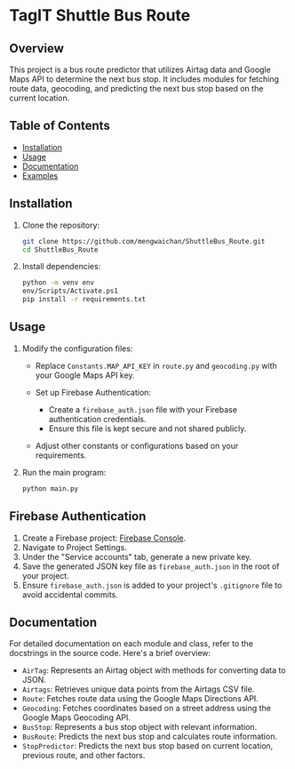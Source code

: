 # TagIT Shuttle Bus Route

## Overview

This project is a bus route predictor that utilizes Airtag data and Google Maps API to determine the next bus stop. It includes modules for fetching route data, geocoding, and predicting the next bus stop based on the current location.

## Table of Contents

- [Installation](#installation)
- [Usage](#usage)
- [Documentation](#documentation)
- [Examples](#examples)



## Installation

1. Clone the repository:

    ```bash
    git clone https://github.com/mengwaichan/ShuttleBus_Route.git
    cd ShuttleBus_Route
    ```

2. Install dependencies:

    ```bash
    python -m venv env
    env/Scripts/Activate.ps1
    pip install -r requirements.txt
    ```

## Usage

1. Modify the configuration files:

    - Replace `Constants.MAP_API_KEY` in `route.py` and `geocoding.py` with your Google Maps API key.
    - Set up Firebase Authentication:
        - Create a `firebase_auth.json` file with your Firebase authentication credentials.
        - Ensure this file is kept secure and not shared publicly.

    - Adjust other constants or configurations based on your requirements.

2. Run the main program:

    ```bash
    python main.py
    ```

## Firebase Authentication

1. Create a Firebase project: [Firebase Console](https://console.firebase.google.com/).
2. Navigate to Project Settings.
3. Under the "Service accounts" tab, generate a new private key.
4. Save the generated JSON key file as `firebase_auth.json` in the root of your project.
5. Ensure `firebase_auth.json` is added to your project's `.gitignore` file to avoid accidental commits.


## Documentation

For detailed documentation on each module and class, refer to the docstrings in the source code. Here's a brief overview:

- `AirTag`: Represents an Airtag object with methods for converting data to JSON.
- `Airtags`: Retrieves unique data points from the Airtags CSV file.
- `Route`: Fetches route data using the Google Maps Directions API.
- `Geocoding`: Fetches coordinates based on a street address using the Google Maps Geocoding API.
- `BusStop`: Represents a bus stop object with relevant information.
- `BusRoute`: Predicts the next bus stop and calculates route information.
- `StopPredictor`: Predicts the next bus stop based on current location, previous route, and other factors.